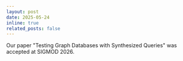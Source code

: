 ```yaml
---
layout: post
date: 2025-05-24
inline: true
related_posts: false
---
```


Our paper "Testing Graph Databases with Synthesized Queries" was accepted at SIGMOD 2026.